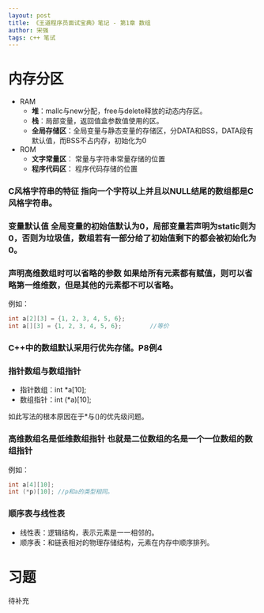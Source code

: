 ```yaml
---
layout: post
title: 《王道程序员面试宝典》笔记 - 第1章 数组
author: 宋强
tags: c++ 笔试
---
```


# 内存分区

* RAM
  * **堆**：mallc与new分配，free与delete释放的动态内存区。
  * **栈**：局部变量，返回值盒参数值使用的区。
  * **全局存储区**：全局变量与静态变量的存储区，分DATA和BSS，DATA段有默认值，而BSS不占内存，初始化为0
* ROM
  * **文字常量区**： 常量与字符串常量存储的位置
  * **程序代码区**： 程序代码存储的位置

### C风格字符串的特征 <span>指向一个字符以上并且以NULL结尾的数组都是C风格字符串。</span>
### 变量默认值 <span>全局变量的初始值默认为0，局部变量若声明为static则为0，否则为垃圾值，数组若有一部分给了初始值剩下的都会被初始化为0。</span>
### 声明高维数组时可以省略的参数 <span>如果给所有元素都有赋值，则可以省略第一维维数，但是其他的元素都不可以省略。</span>
例如：
```c++
int a[2][3] = {1, 2, 3, 4, 5, 6};
int a[][3] = {1, 2, 3, 4, 5, 6};        //等价
```

### C++中的数组默认采用行优先存储。<span>P8例4</span>

### 指针数组与数组指针
* 指针数组：int *a[10];
* 数组指针：int (*a)[10];

如此写法的根本原因在于*与()的优先级问题。

### 高维数组名是低维数组指针 <span>也就是二位数组的名是一个一位数组的数组指针</span>
例如：
```c++
int a[4][10];
int (*p)[10]; //p和a的类型相同。
```

### 顺序表与线性表 <span></span>
* 线性表：逻辑结构，表示元素是一一相邻的。
* 顺序表：和链表相对的物理存储结构，元素在内存中顺序排列。

# 习题
待补充